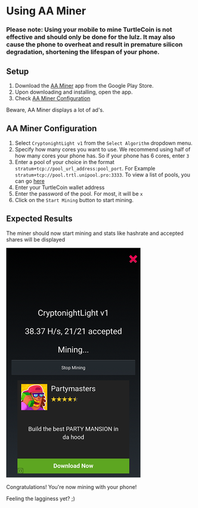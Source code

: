 # Using AA Miner

### Please note: Using your mobile to mine TurtleCoin is not effective and should only be done for the lulz. It may also cause the phone to overheat and result in premature silicon degradation, shortening the lifespan of your phone.

## Setup

1. Download the [AA Miner](https://play.google.com/store/apps/details?id=com.aaminer.miner) app from the Google Play Store.
2. Upon downloading and installing, open the app.
3. Check [AA Miner Configuration](#aa-miner-config)

Beware, AA Miner displays a lot of ad's.

## AA Miner Configuration<a name="aa-miner-config"></a>

1. Select `CryptonightLight v1` from the `Select Algorithm` dropdown menu.
2. Specify how many cores you want to use. We recommend using half of how many cores your phone has. So if your phone has 6 cores, enter `3`
3. Enter a pool of your choice in the format `stratum+tcp://pool_url_address:pool_port`.
   For Example `stratum+tcp://pool.trtl.unipool.pro:3333`. To view a list of pools, you can go [here](Pools)
4. Enter your TurtleCoin wallet address
5. Enter the password of the pool. For most, it will be `x`
6. Click on the `Start Mining` button to start mining.

## Expected Results

The miner should now start mining and stats like hashrate and accepted shares will be displayed

![aa-miner](guides/mining/mobile-mining/images/aa-miner.png)

Congratulations! You're now mining with your phone!



Feeling the lagginess yet? ;)